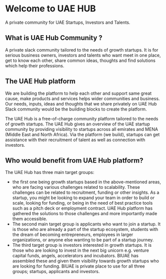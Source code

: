 # Welcome to UAE HUB
A private community for UAE Startups, Investors and Talents.

## What is UAE Hub Community ?

A private slack community tailored to the needs of growth startups. It is for serious business owners, investors and talents who want meet in one place, get to know each other, share common ideas, thoughts and find solutions which help their professions.


## The UAE Hub platform

We are building the platform to help each other and support same great cause, make products and services helps wider communities and business. Our needs, inputs, ideas and thoughts that we share privately on UAE Hub Slack community would be the building blocks to create the platform.

The UAE Hub is a free-of-charge community platform tailored to the needs of growth startups. The UAE Hub gives an overview of the UAE startup community by providing visibility to startups across all emirates and MENA (Middle East and North Africa). Via the platform (we build), startups can get assistance with their recruitment of talent as well as connection with investors.



## Who would benefit from UAE Hub platform?

The UAE Hub has three main target groups:
- the first one being growth startups based in the above-mentioned areas, who are facing various challenges related to scalability. These challenges can be related to recruitment, funding or other insights. As a startup, you might be looking to expand your team in order to build or scale, looking for funding, or being in the need of best practice tools such as a pitch deck or employment contract. UAE Hub platform has gathered the solutions to those challenges and more importantly made them accessible.
- The second main target group is applicants who want to join a startup. It is those who are already a part of the startup ecosystem, students with the dream of becoming entrepreneurs, employees in larger organizations, or anyone else wanting to be part of a startup journey.
- The third target group is investors interested in growth startups. It is those who are looking to invest in the next big unicorn e.g. venture capital funds, angels, accelerators and incubators. BIUAE has assembled these and given them visibility towards growth startups who are looking for funding. BIUAE is private place to use for all three groups; startups, applicants and investors.

